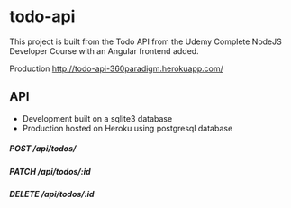 # todo-api
This project is built from the Todo API from the Udemy Complete NodeJS Developer Course
with an Angular frontend added.

Production http://todo-api-360paradigm.herokuapp.com/

## API
- Development built on a sqlite3 database
- Production hosted on Heroku using postgresql database

##### POST /api/todos/

##### PATCH /api/todos/:id

##### DELETE /api/todos/:id


